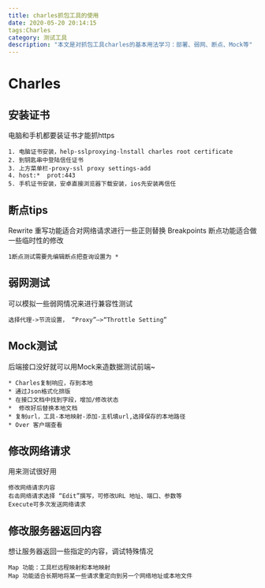 ```yaml
---
title: charles抓包工具的使用
date: 2020-05-20 20:14:15
tags:Charles
category: 测试工具
description: "本文是对抓包工具charles的基本用法学习：部署、弱网、断点、Mock等"
---
```

# Charles

## 安装证书
电脑和手机都要装证书才能抓https
```
1. 电脑证书安装，help-sslproxying-lnstall charles root certificate
2. 到钥匙串中登陆信任证书
3. 上方菜单栏-proxy-ssl proxy settings-add
4. host:*  prot:443
5. 手机证书安装，安卓直接浏览器下载安装，ios先安装再信任

```
## 断点tips 
Rewrite 重写功能适合对网络请求进行一些正则替换
Breakpoints 断点功能适合做一些临时性的修改
```
1断点测试需要先编辑断点把查询设置为 *
```
## 弱网测试
可以模拟一些弱网情况来进行兼容性测试
```
选择代理->节流设置， “Proxy”–>“Throttle Setting” 
```

## Mock测试
后端接口没好就可以用Mock来造数据测试前端~
```
* Charles复制响应，存到本地 
* 通过Json格式化排版 
* 在接口文档中找到字段，增加/修改状态 
*  修改好后替换本地文档 
* 复制url，工具-本地映射-添加-主机填url,选择保存的本地路径  
* Over 客户端查看 
```
## 修改网络请求
用来测试很好用
```
修改网络请求内容
右击网络请求选择 “Edit”撰写，可修改URL 地址、端口、参数等
Execute可多次发送网络请求
```
## 修改服务器返回内容
想让服务器返回一些指定的内容，调试特殊情况
```
Map 功能：工具栏远程映射和本地映射
Map 功能适合长期地将某一些请求重定向到另一个网络地址或本地文件
```